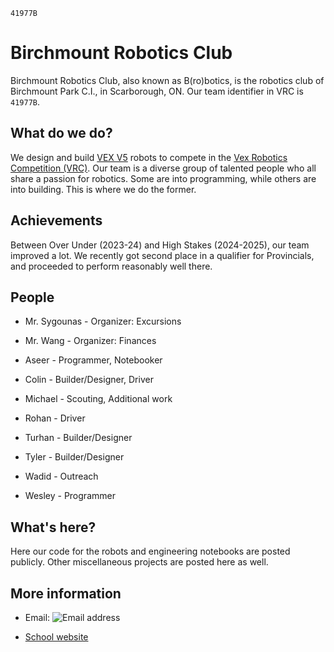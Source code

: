 `41977B`
# Birchmount Robotics Club
Birchmount Robotics Club, also known as B(ro)botics, is the robotics club of Birchmount Park C.I., in Scarborough, ON. Our team identifier in VRC is `41977B`.

## What do we do?
We design and build [VEX V5](https://www.vexrobotics.com/v5) robots to compete in the [Vex Robotics Competition (VRC)](https://www.vexrobotics.com/competition). Our team is a diverse group of talented people who all share a passion for robotics. Some are into programming, while others are into building. This is where we do the former.

## Achievements
Between Over Under (2023-24) and High Stakes (2024-2025), our team improved a lot. We recently got second place in a qualifier for Provincials, and proceeded to perform reasonably well there.

## People
* Mr. Sygounas - Organizer: Excursions
* Mr. Wang - Organizer: Finances

* Aseer - Programmer, Notebooker
* Colin - Builder/Designer, Driver
* Michael - Scouting, Additional work
* Rohan - Driver
* Turhan - Builder/Designer
* Tyler - Builder/Designer
* Wadid - Outreach
* Wesley - Programmer

## What's here?
Here our code for the robots and engineering notebooks are posted publicly. Other miscellaneous projects are posted here as well.

## More information
* Email: ![Email address](https://github.com/user-attachments/assets/b1bb327b-6e7b-4c4e-8d02-4d6102e78e92)

* [School website](https://schoolweb.tdsb.on.ca/birchmountpark/)

